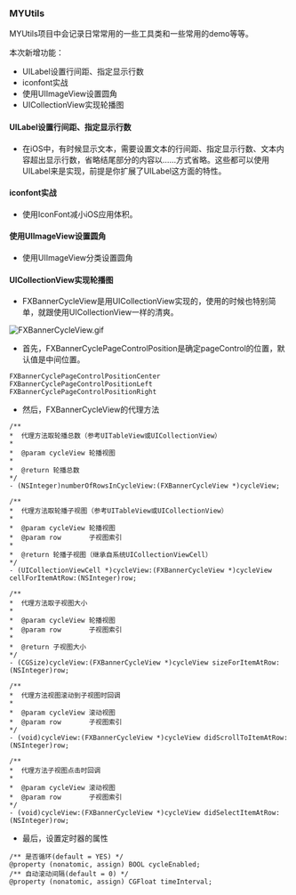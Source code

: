 ### MYUtils
MYUtils项目中会记录日常常用的一些工具类和一些常用的demo等等。

本次新增功能：
* UILabel设置行间距、指定显示行数
* iconfont实战
* 使用UIImageView设置圆角
* UICollectionView实现轮播图

#### UILabel设置行间距、指定显示行数
* 在iOS中，有时候显示文本，需要设置文本的行间距、指定显示行数、文本内容超出显示行数，省略结尾部分的内容以……方式省略。这些都可以使用UILabel来是实现，前提是你扩展了UILabel这方面的特性。

#### iconfont实战

* 使用IconFont减小iOS应用体积。

#### 使用UIImageView设置圆角

* 使用UIImageView分类设置圆角

#### UICollectionView实现轮播图

* FXBannerCycleView是用UICollectionView实现的，使用的时候也特别简单，就跟使用UICollectionView一样的清爽。

![FXBannerCycleView.gif](http://upload-images.jianshu.io/upload_images/588630-ed997a60d2dbc4a9.gif?imageMogr2/auto-orient/strip)

* 首先，FXBannerCyclePageControlPosition是确定pageControl的位置，默认值是中间位置。

```
FXBannerCyclePageControlPositionCenter
FXBannerCyclePageControlPositionLeft
FXBannerCyclePageControlPositionRight
```

* 然后，FXBannerCycleView的代理方法

```
/**
*  代理方法取轮播总数（参考UITableView或UICollectionView）
*
*  @param cycleView 轮播视图
*
*  @return 轮播总数
*/
- (NSInteger)numberOfRowsInCycleView:(FXBannerCycleView *)cycleView;

/**
*  代理方法取轮播子视图（参考UITableView或UICollectionView）
*
*  @param cycleView 轮播视图
*  @param row       子视图索引
*
*  @return 轮播子视图（继承自系统UICollectionViewCell）
*/
- (UICollectionViewCell *)cycleView:(FXBannerCycleView *)cycleView cellForItemAtRow:(NSInteger)row;

/**
*  代理方法取子视图大小
*
*  @param cycleView 轮播视图
*  @param row       子视图索引
*
*  @return 子视图大小
*/
- (CGSize)cycleView:(FXBannerCycleView *)cycleView sizeForItemAtRow:(NSInteger)row;

/**
*  代理方法视图滚动到子视图时回调
*
*  @param cycleView 滚动视图
*  @param row       子视图索引
*/
- (void)cycleView:(FXBannerCycleView *)cycleView didScrollToItemAtRow:(NSInteger)row;

/**
*  代理方法子视图点击时回调
*
*  @param cycleView 滚动视图
*  @param row       子视图索引
*/
- (void)cycleView:(FXBannerCycleView *)cycleView didSelectItemAtRow:(NSInteger)row;

```

* 最后，设置定时器的属性

```
/** 是否循环(default = YES) */
@property (nonatomic, assign) BOOL cycleEnabled;
/** 自动滚动间隔(default = 0) */
@property (nonatomic, assign) CGFloat timeInterval;
```


